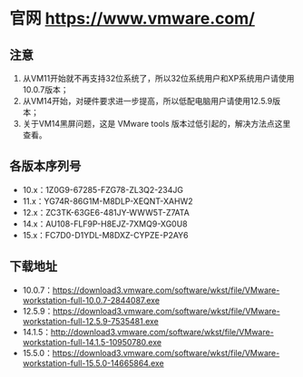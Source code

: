 # 官网 https://www.vmware.com/

## 注意
1. 从VM11开始就不再支持32位系统了，所以32位系统用户和XP系统用户请使用10.0.7版本；
1. 从VM14开始，对硬件要求进一步提高，所以低配电脑用户请使用12.5.9版本；
1. 关于VM14黑屏问题，这是 VMware tools 版本过低引起的，解决方法点这里查看。

## 各版本序列号
- 10.x：1Z0G9-67285-FZG78-ZL3Q2-234JG
- 11.x：YG74R-86G1M-M8DLP-XEQNT-XAHW2
- 12.x：ZC3TK-63GE6-481JY-WWW5T-Z7ATA
- 14.x：AU108-FLF9P-H8EJZ-7XMQ9-XG0U8
- 15.x：FC7D0-D1YDL-M8DXZ-CYPZE-P2AY6

## 下载地址
- 10.0.7：https://download3.vmware.com/software/wkst/file/VMware-workstation-full-10.0.7-2844087.exe
- 12.5.9：https://download3.vmware.com/software/wkst/file/VMware-workstation-full-12.5.9-7535481.exe
- 14.1.5：http://download3.vmware.com/software/wkst/file/VMware-workstation-full-14.1.5-10950780.exe
- 15.5.0：https://download3.vmware.com/software/wkst/file/VMware-workstation-full-15.5.0-14665864.exe

